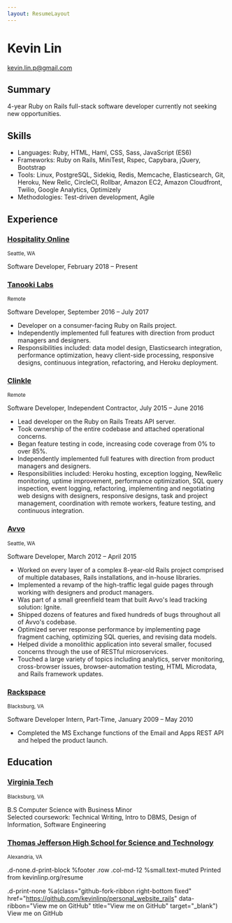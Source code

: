 ```yaml
---
layout: ResumeLayout
---
```


# Kevin Lin
<kevin.lin.p@gmail.com>

## Summary
4-year Ruby on Rails full-stack software developer currently not seeking new opportunities.

## Skills
* Languages: Ruby, HTML, Haml, CSS, Sass, JavaScript (ES6)
* Frameworks: Ruby on Rails, MiniTest, Rspec, Capybara, jQuery, Bootstrap
* Tools: Linux, PostgreSQL, Sidekiq, Redis, Memcache, Elasticsearch, Git, Heroku, New Relic, CircleCI, Rollbar, Amazon EC2, Amazon Cloudfront, Twilio, Google Analytics, Optimizely
* Methodologies: Test-driven development, Agile

## Experience

### [Hospitality Online](https://www.hospitalityonline.com)
<small>Seattle, WA</small>

Software Developer, February 2018 – Present

### [Tanooki Labs](http://tanookilabs.com/) 
<small>Remote</small>

Software Developer, September 2016 – July 2017

* Developer on a consumer-facing Ruby on Rails project.
* Independently implemented full features with direction from product managers and designers.
* Responsibilities included: data model design, Elasticsearch integration, performance optimization, heavy client-side processing, responsive designs, continuous integration, refactoring, and Heroku deployment.



### [Clinkle](http://treatme.com) 
<small>Remote</small>

Software Developer, Independent Contractor, July 2015 – June 2016

* Lead developer on the Ruby on Rails Treats API server.
* Took ownership of the entire codebase and attached operational concerns.
* Began feature testing in code, increasing code coverage from 0% to over 85%.
* Independently implemented full features with direction from product managers and designers.
* Responsibilities included: Heroku hosting, exception logging, NewRelic monitoring, uptime improvement, performance optimization, SQL query inspection, event logging, refactoring, implementing and negotiating web designs with designers, responsive designs, task and project management, coordination with remote workers, feature testing, and continuous integration.
    
### [Avvo](http://en.wikipedia.org/wiki/Avvo)
<small>Seattle, WA</small>

Software Developer, March 2012 – April 2015

* Worked on every layer of a complex 8-year-old Rails project comprised of multiple databases, Rails installations, and in-house libraries.
* Implemented a revamp of the high-traffic legal guide pages through working with designers and product managers.
* Was part of a small greenfield team that built Avvo's lead tracking solution: Ignite.
* Shipped dozens of features and fixed hundreds of bugs throughout all of Avvo's codebase.
* Optimized server response performance by implementing page fragment caching, optimizing SQL queries, and revising data models.
* Helped divide a monolithic application into several smaller, focused concerns through the use of RESTful microservices.
* Touched a large variety of topics including analytics, server monitoring, cross-browser issues, browser-automation testing, HTML Microdata, and Rails framework updates.

### [Rackspace](http://en.wikipedia.org/wiki/Rackspace) 
<small>Blacksburg, VA</small>

Software Developer Intern, Part-Time, January 2009 – May 2010

* Completed the MS Exchange functions of the Email and Apps REST API and helped the product launch.


## Education

### [Virginia Tech](https://en.wikipedia.org/wiki/Virginia_Tech)
<small>Blacksburg, VA</small>

B.S Computer Science with Business Minor  
Selected coursework: Technical Writing, Intro to DBMS, Design of Information, Software Engineering

### [Thomas Jefferson High School for Science and Technology](https://en.wikipedia.org/wiki/Thomas_Jefferson_High_School_for_Science_and_Technology)
<small>Alexandria, VA</small>

.d-none.d-print-block
  %footer
    .row
      .col-md-12
        %small.text-muted Printed from kevinlinp.org/resume

.d-print-none
    %a(class="github-fork-ribbon right-bottom fixed" href="https://github.com/kevinlinp/personal_website_rails" data-ribbon="View me on GitHub" title="View me on GitHub" target="_blank")
      View me on GitHub
